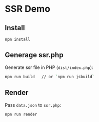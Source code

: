 # SSR Demo

## Install

```
npm install
```

## Generage ssr.php

Generate ssr file in PHP (`dist/index.php`):

```bash
npm run build   // or `npm run jsbuild`
```

## Render

Pass `data.json` to `ssr.php`:

```bash
npm run render
```
